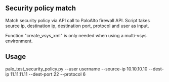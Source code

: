 ## Security policy match

Match security policy via API call to PaloAlto firewall API. Script takes source ip, destination ip, destination port, protocol and user as input.

Function "create_vsys_xml" is only needed when using a multi-vsys environment.

## Usage

palo_test_security_policy.py --user username --source-ip 10.10.10.10 --dest-ip 11.11.11.11 --dest-port 22 --protocol 6

